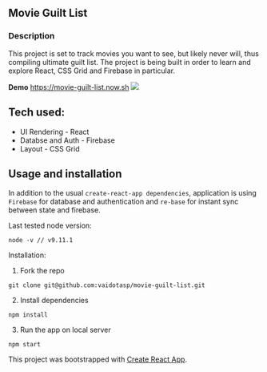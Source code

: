## Movie Guilt List

### Description

This project is set to track movies you want to see, but likely never will, thus compiling ultimate guilt list.
The project is being built in order to learn and explore React, CSS Grid and Firebase in particular.

**Demo**
https://movie-guilt-list.now.sh
![](https://media.giphy.com/media/2iZflu4GBg8tK7E9Wn/giphy.gif)

## Tech used:

- UI Rendering - React
- Databse and Auth - Firebase
- Layout - CSS Grid

## Usage and installation

In addition to the usual `create-react-app dependencies`, application is using `Firebase` for database and authentication and `re-base` for instant sync between state and firebase.

Last tested node version:

```
node -v // v9.11.1
```

Installation:

1.  Fork the repo

```
git clone git@github.com:vaidotasp/movie-guilt-list.git
```

2.  Install dependencies

```
npm install
```

3.  Run the app on local server

```
npm start
```

This project was bootstrapped with [Create React App](https://github.com/facebookincubator/create-react-app).
